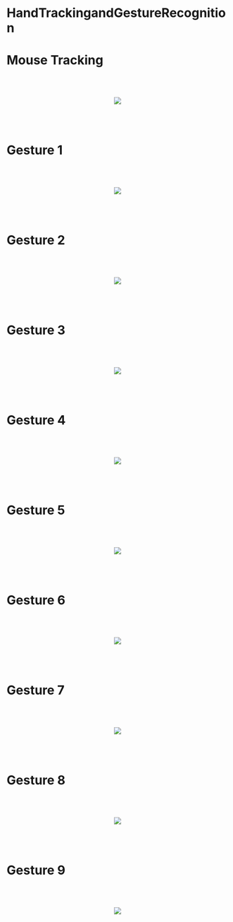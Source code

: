 # HandTrackingandGestureRecognition


<p align="center"><h1>Mouse Tracking</h1></p></br></br>
<p align="center"><img src="https://github.com/HassanRehman11/HandTrackingandGestureRecognition/blob/master/GestureImages/track.png"></p>
</br></br>
<p align="center"><h1>Gesture 1</h1></p></br></br>
<p align="center"><img src="https://github.com/HassanRehman11/HandTrackingandGestureRecognition/blob/master/GestureImages/1.png"></p>
</br></br>
<p align="center"><h1>Gesture 2</h1></p></br></br>
<p align="center"><img src="https://github.com/HassanRehman11/HandTrackingandGestureRecognition/blob/master/GestureImages/2.png"></p>
</br></br>
<p align="center"><h1>Gesture 3</h1></p></br></br>
<p align="center"><img src="https://github.com/HassanRehman11/HandTrackingandGestureRecognition/blob/master/GestureImages/3.png"></p>
</br></br>
<p align="center"><h1>Gesture 4</h1></p></br></br>
<p align="center"><img src="https://github.com/HassanRehman11/HandTrackingandGestureRecognition/blob/master/GestureImages/4.png"></p>
</br></br>
<p align="center"><h1>Gesture 5</h1></p></br></br>
<p align="center"><img src="https://github.com/HassanRehman11/HandTrackingandGestureRecognition/blob/master/GestureImages/5.png"></p>
</br></br>
<p align="center"><h1>Gesture 6</h1></p></br></br>
<p align="center"><img src="https://github.com/HassanRehman11/HandTrackingandGestureRecognition/blob/master/GestureImages/6.png"></p>
</br></br>
<p align="center"><h1>Gesture 7</h1></p></br></br>
<p align="center"><img src="https://github.com/HassanRehman11/HandTrackingandGestureRecognition/blob/master/GestureImages/7.png"></p>
</br></br>
<p align="center"><h1>Gesture 8</h1></p></br></br>
<p align="center"><img src="https://github.com/HassanRehman11/HandTrackingandGestureRecognition/blob/master/GestureImages/8.png"></p>
</br></br>
<p align="center"><h1>Gesture 9</h1></p></br></br>
<p align="center"><img src="https://github.com/HassanRehman11/HandTrackingandGestureRecognition/blob/master/GestureImages/9.png"></p>
</br></br>
